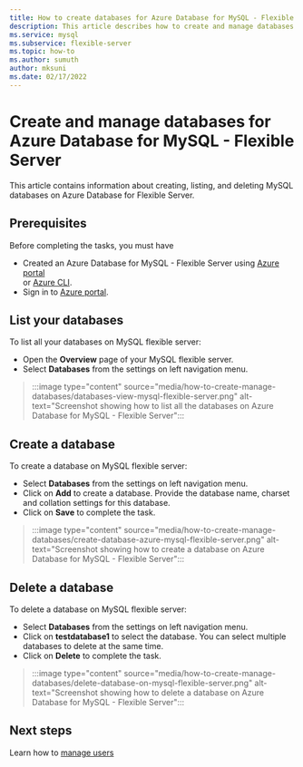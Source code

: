 ```yaml
---
title: How to create databases for Azure Database for MySQL - Flexible Server
description: This article describes how to create and manage databases on Azure Database for MySQL - Flexible Server.
ms.service: mysql
ms.subservice: flexible-server
ms.topic: how-to
ms.author: sumuth
author: mksuni
ms.date: 02/17/2022
---
```


# Create and manage databases for Azure Database for MySQL - Flexible Server

This article contains information about creating, listing, and deleting MySQL databases on Azure Database for Flexible Server. 

## Prerequisites
Before completing the tasks, you must have
- Created an Azure Database for MySQL - Flexible Server using [Azure portal](./quickstart-create-server-portal.md) <br/> or [Azure CLI](./quickstart-create-server-cli.md).
- Sign in to [Azure portal](https://portal.azure.com).


## List your databases
To list all your databases on MySQL flexible server:
- Open the **Overview** page of your MySQL flexible server.
- Select **Databases** from the settings on left navigation menu. 

> :::image type="content" source="media/how-to-create-manage-databases/databases-view-mysql-flexible-server.png" alt-text="Screenshot showing how to list all the databases on Azure Database for MySQL - Flexible Server":::

## Create a database
To create a database on MySQL flexible server:

- Select **Databases** from the settings on left navigation menu. 
- Click on **Add** to create a database. Provide the database name, charset and collation settings for this database.
- Click on  **Save** to complete the task. 

> :::image type="content" source="media/how-to-create-manage-databases/create-database-azure-mysql-flexible-server.png" alt-text="Screenshot showing how to create a database on Azure Database for MySQL - Flexible Server"::: 

## Delete a database
To delete a database on MySQL flexible server:

- Select **Databases** from the settings on left navigation menu. 
- Click on **testdatabase1** to select the database. You can select multiple databases to delete at the same time. 
- Click on  **Delete** to complete the task. 

> :::image type="content" source="media/how-to-create-manage-databases/delete-database-on-mysql-flexible-server.png" alt-text="Screenshot showing how to delete a database on Azure Database for MySQL - Flexible Server"::: 

## Next steps

Learn how to [manage users](../howto-create-users.md)
